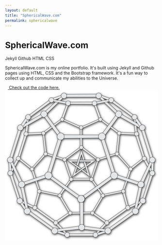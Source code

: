 ```yaml
---
layout: default
title: "SphericalWave.com"
permalink: sphericalwave
---
```

<div class="row pb-3">

  <h1>SphericalWave.com</h1>

  <div>
    <span class="tag-cloud">Jekyll</span>
    <span class="tag-cloud">Github</span>
    <span class="tag-cloud">HTML</span>
    <span class="tag-cloud">CSS</span>
  </div>

  <p>SphericalWave.com is my online portfolio. It's built using Jekyll and Github pages using HTML, CSS and the
    Bootstrap framework. It's a fun way to collect up and communicate my abilities to the Universe.</p>

  <a href="https://github.com/sphericalwave/sphericalwave.github.io" title="Github" target="blank" class="pt-3 d-flex align-items-center">
    <i class="fab fa-github fa-2x" style="display: inline-block; margin-right: 9px;"></i>
    Check out the code here.
  </a>

</div>

<div class="row">

  <div class="col text-center">
    <img src="/public/SphericalWaveC60.png" alt="Your Image" class="img-thumbnail w-50">
  </div>

</div>